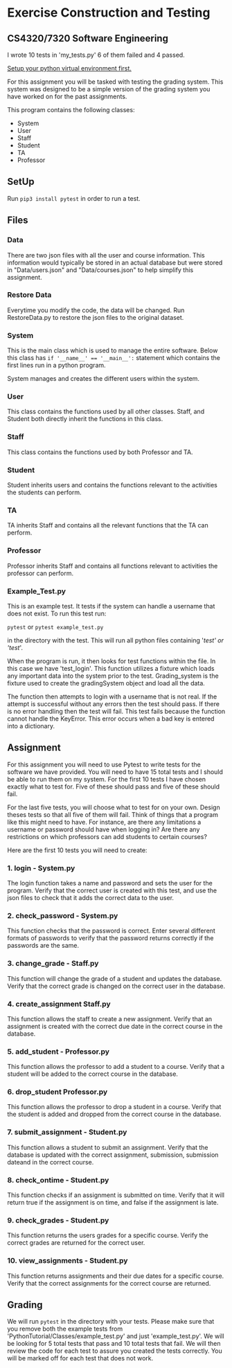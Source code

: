 # Exercise Construction and Testing
## CS4320/7320 Software Engineering






I wrote 10 tests in 'my_tests.py' 6 of them failed and 4 passed. 






[Setup your python virtual environment first.](./venv.md)

For this assignment you will be tasked with testing the grading system. This system was designed to be a simple version 
of the grading system you have worked on for the past assignments. 


This program contains the following classes:
- System
- User
- Staff
- Student
- TA
- Professor

## SetUp

Run `pip3 install pytest` in order to run a test.

## Files

### Data
There are two json files with all the user and course information. This information would typically be stored in an actual
database but were stored in "Data/users.json" and "Data/courses.json" to help simplify this assignment.

### Restore Data
Everytime you modify the code, the data will be changed. Run RestoreData.py to restore the json files to the original
dataset.

### System
This is the main class which is used to manage the entire software. Below this class has `if '__name__' == '__main__':` statement 
which contains the first lines run in a python program.

System manages and creates the different users within the system.

### User

This class contains the functions used by all other classes. Staff, and Student both directly inherit the functions in this class.

### Staff

This class contains the functions used by both Professor and TA.

### Student
Student inherits users and contains the functions relevant to the activities the students can perform.

### TA
TA inherits Staff and contains all the relevant functions that the TA can perform.

### Professor
Professor inherits Staff and contains all functions relevant to activities the professor can perform.

### Example_Test.py
This is an example test. It tests if the system can handle a username that does not exist. To run this test run:

`pytest` or `pytest example_test.py`

in the directory with the test. This will run all python files containing '_test' or 'test_'.

When the program is run, it then looks for test functions within the file. In this case we have 'test_login'. This
function utilizes a fixture which loads any important data into the system prior to the test. Grading_system is the
fixture used to create the gradingSystem object and load all the data.

The function then attempts to login with a username that is not real. If the attempt is successful without any errors then the test should
pass. If there is no error handling then the test will fail. This test fails because the function cannot handle the 
KeyError. This error occurs when a bad key is entered into a dictionary.

## Assignment

For this assignment you will need to use Pytest to write tests for the software we have provided. You will need to have 
15 total tests and I should be able to run them on my system. For the first 10 tests I have chosen exactly what to test
for. Five of these should pass and five of these should fail.

For the last five tests, you will choose what to test for on your own. Design theses tests so that all five of them
will fail. Think of things that a program like this might need to have. For instance, are there any limitations a 
username or password should have when logging in? Are there any restrictions on which professors can add students to 
certain courses? 

Here are the first 10 tests you will need to create:

### 1. login - System.py

The login function takes a name and password and sets the user for the program. Verify that the correct user is created
with this test, and use the json files to check that it adds the correct data to the user.

### 2. check_password - System.py

This function checks that the password is correct. Enter several different formats of passwords to verify that the 
password returns correctly if the passwords are the same.

### 3. change_grade - Staff.py

This function will change the grade of a student and updates the database. Verify that the correct grade is changed on 
the correct user in the database.

### 4. create_assignment Staff.py

This function allows the staff to create a new assignment. Verify that an assignment is created with the correct due date
in the correct course in the database.

### 5. add_student - Professor.py

This function allows the professor to add a student to a course. Verify that a student will be added to the correct course
in the database.

### 6. drop_student Professor.py

This function allows the professor to drop a student in a course. Verify that the student is added and dropped from the correct course
in the database.

### 7. submit_assignment - Student.py

This function allows a student to submit an assignment. Verify that the database is updated with the correct assignment, 
submission, submission dateand in the correct course.

### 8. check_ontime - Student.py

This function checks if an assignment is submitted on time. Verify that it will return true if the assignment is on time,
and false if the assignment is late.

### 9. check_grades - Student.py

This function returns the users grades for a specific course. Verify the correct grades are returned for the correct user.

### 10. view_assignments - Student.py

This function returns assignments and their due dates for a specific course. Verify that the correct assignments for the
correct course are returned.

## Grading

We will run `pytest` in the directory with your tests. Please make sure that you remove both the example tests from 'PythonTutorial/Classes/example_test.py' and just 'example_test.py'. We will be looking for 5 total tests that pass and 10 total tests that fail. We will then review the code for each test to assure you created the tests correctly. You will be marked off for each test that does not work.
